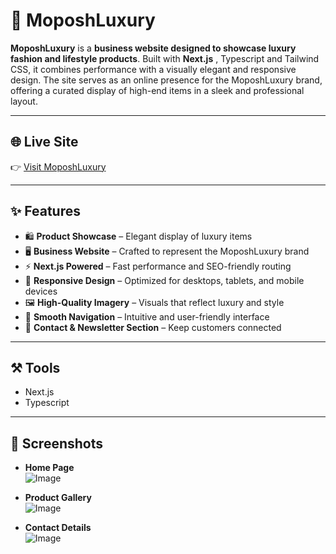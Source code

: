 # 💎 MoposhLuxury

**MoposhLuxury** is a **business website designed to showcase luxury fashion and lifestyle products**. Built with **Next.js** , Typescript and Tailwind CSS, it combines performance with a visually elegant and responsive design. The site serves as an online presence for the MoposhLuxury brand, offering a curated display of high-end items in a sleek and professional layout.

---

## 🌐 Live Site

👉 [Visit MoposhLuxury](https://www.moposhluxury.com) 

---

## ✨ Features

- 🛍️ **Product Showcase** – Elegant display of luxury items
- 🖥️ **Business Website** – Crafted to represent the MoposhLuxury brand
- ⚡ **Next.js Powered** – Fast performance and SEO-friendly routing
- 📱 **Responsive Design** – Optimized for desktops, tablets, and mobile devices
- 🖼️ **High-Quality Imagery** – Visuals that reflect luxury and style
- 🧭 **Smooth Navigation** – Intuitive and user-friendly interface
- 📩 **Contact & Newsletter Section** – Keep customers connected
---
## ⚒️ Tools
- Next.js
- Typescript

---

## 📸 Screenshots
- **Home Page**  
![Image](https://github.com/user-attachments/assets/10bf3419-377a-4789-8ea6-b34450fd4605)

- **Product Gallery**  
![Image](https://github.com/user-attachments/assets/cc1a2eff-d8f6-4e74-9a21-bf0ebab9cd78)
- **Contact Details**  
![Image](https://github.com/user-attachments/assets/e777065a-2b32-4c1d-b375-ad00af6943fe)
